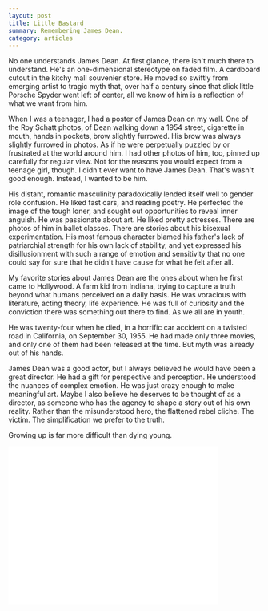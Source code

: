 ```yaml
---
layout: post
title: Little Bastard
summary: Remembering James Dean.
category: articles
---
```


No one understands James Dean. At first glance, there isn't much there to understand. He's an one-dimensional stereotype on faded film. A cardboard cutout in the kitchy mall souvenier store. He moved so swiftly from emerging artist to tragic myth that, over half a century since that slick little Porsche Spyder went left of center, all we know of him is a reflection of what we want from him.

When I was a teenager, I had a poster of James Dean on my wall. One of the Roy Schatt photos, of Dean walking down a 1954 street, cigarette in mouth, hands in pockets, brow slightly furrowed. His brow was always slightly furrowed in photos. As if he were perpetually puzzled by or frustrated at the world around him. I had other photos of him, too, pinned up carefully for regular view. Not for the reasons you would expect from a teenage girl, though. I didn't ever want to have James Dean. That's wasn't good enough. Instead, I wanted to be him.

His distant, romantic masculinity paradoxically lended itself well to gender role confusion. He liked fast cars, and reading poetry. He perfected the image of the tough loner, and sought out opportunities to reveal inner anguish. He was passionate about art. He liked pretty actresses. There are photos of him in ballet classes. There are stories about his bisexual experimentation. His most famous character blamed his father's lack of patriarchial strength for his own lack of stability, and yet expressed his disillusionment with such a range of emotion and sensitivity that no one could say for sure that he didn't have cause for what he felt after all.

My favorite stories about James Dean are the ones about when he first came to Hollywood. A farm kid from Indiana, trying to capture a truth beyond what humans perceived on a daily basis. He was voracious with literature, acting theory, life experience. He was full of curiosity and the conviction there was something out there to find. As we all are in youth.

He was twenty-four when he died, in a horrific car accident on a twisted road in California, on September 30, 1955. He had made only three movies, and only one of them had been released at the time. But myth was already out of his hands.

James Dean was a good actor, but I always believed he would have been a great director. He had a gift for perspective and perception. He understood the nuances of complex emotion. He was just crazy enough to make meaningful art. Maybe I also believe he deserves to be thought of as a director, as someone who has the agency to shape a story out of his own reality. Rather than the misunderstood hero, the flattened rebel cliche. The victim. The simplification we prefer to the truth.

Growing up is far more difficult than dying young.

<object width="420" height="315"><param name="movie" value="//www.youtube.com/v/oDPTkRSM9Zo?version=3&amp;hl=en_US&amp;rel=0"></param><param name="allowFullScreen" value="true"></param><param name="allowscriptaccess" value="always"></param><embed src="//www.youtube.com/v/oDPTkRSM9Zo?version=3&amp;hl=en_US&amp;rel=0" type="application/x-shockwave-flash" width="420" height="315" allowscriptaccess="always" allowfullscreen="true"></embed></object>
